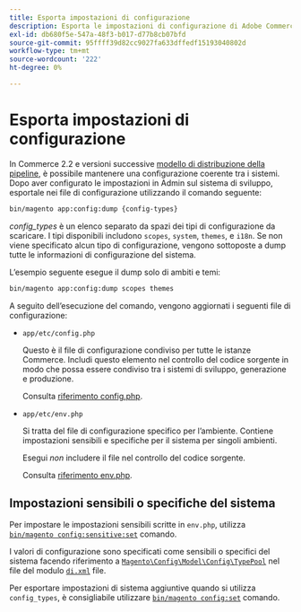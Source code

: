 ```yaml
---
title: Esporta impostazioni di configurazione
description: Esporta le impostazioni di configurazione di Adobe Commerce nei file di configurazione, noti anche come dump di configurazione.
exl-id: db680f5e-547a-48f3-b017-d77b8cb07bfd
source-git-commit: 95ffff39d82cc9027fa633dffedf15193040802d
workflow-type: tm+mt
source-wordcount: '222'
ht-degree: 0%

---
```


# Esporta impostazioni di configurazione

In Commerce 2.2 e versioni successive [modello di distribuzione della pipeline](../deployment/technical-details.md), è possibile mantenere una configurazione coerente tra i sistemi. Dopo aver configurato le impostazioni in Admin sul sistema di sviluppo, esportale nei file di configurazione utilizzando il comando seguente:

```bash
bin/magento app:config:dump {config-types}
```

_config_types_ è un elenco separato da spazi dei tipi di configurazione da scaricare. I tipi disponibili includono `scopes`, `system`, `themes`, e `i18n`. Se non viene specificato alcun tipo di configurazione, vengono sottoposte a dump tutte le informazioni di configurazione del sistema.

L’esempio seguente esegue il dump solo di ambiti e temi:

```bash
bin/magento app:config:dump scopes themes
```

A seguito dell’esecuzione del comando, vengono aggiornati i seguenti file di configurazione:

- `app/etc/config.php`

   Questo è il file di configurazione condiviso per tutte le istanze Commerce.
Includi questo elemento nel controllo del codice sorgente in modo che possa essere condiviso tra i sistemi di sviluppo, generazione e produzione.

   Consulta [riferimento config.php](../reference/config-reference-configphp.md).

- `app/etc/env.php`

   Si tratta del file di configurazione specifico per l’ambiente.
Contiene impostazioni sensibili e specifiche per il sistema per singoli ambienti.

   Esegui _non_ includere il file nel controllo del codice sorgente.

   Consulta [riferimento env.php](../reference/config-reference-envphp.md).

## Impostazioni sensibili o specifiche del sistema

Per impostare le impostazioni sensibili scritte in `env.php`, utilizza [`bin/magento config:sensitive:set`](set-configuration-values.md#set-values) comando.

I valori di configurazione sono specificati come sensibili o specifici del sistema facendo riferimento a [`Magento\Config\Model\Config\TypePool`](https://github.com/magento/magento2/blob/2.4/app/code/Magento/Config/Model/Config/TypePool.php) nel file del modulo [`di.xml`](https://developer.adobe.com/commerce/php/development/configuration/sensitive-environment-settings/#how-to-specify-values-as-sensitive-or-system-specific) file.

Per esportare impostazioni di sistema aggiuntive quando si utilizza `config_types`, è consigliabile utilizzare [`bin/magento config:set`](set-configuration-values.md#set-values) comando.
